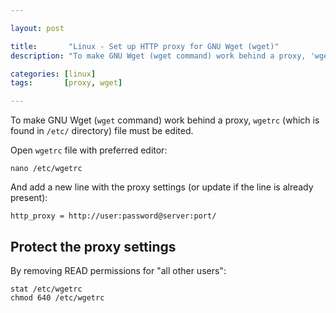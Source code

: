 ```yaml
---

layout: post

title:       "Linux - Set up HTTP proxy for GNU Wget (wget)"
description: "To make GNU Wget (wget command) work behind a proxy, 'wgetrc' (which is found in '/etc/' directory) file must be edited."

categories: [linux]
tags:       [proxy, wget]

---
```



To make GNU Wget (`wget` command) work behind a proxy, `wgetrc` (which is found in `/etc/` directory) file must be edited.

Open `wgetrc` file with preferred editor:

```terminal
nano /etc/wgetrc
```

And add a new line with the proxy settings (or update if the line is already present):

```
http_proxy = http://user:password@server:port/
```


## Protect the proxy settings

By removing READ permissions for "all other users":

```terminal
stat /etc/wgetrc
chmod 640 /etc/wgetrc
```